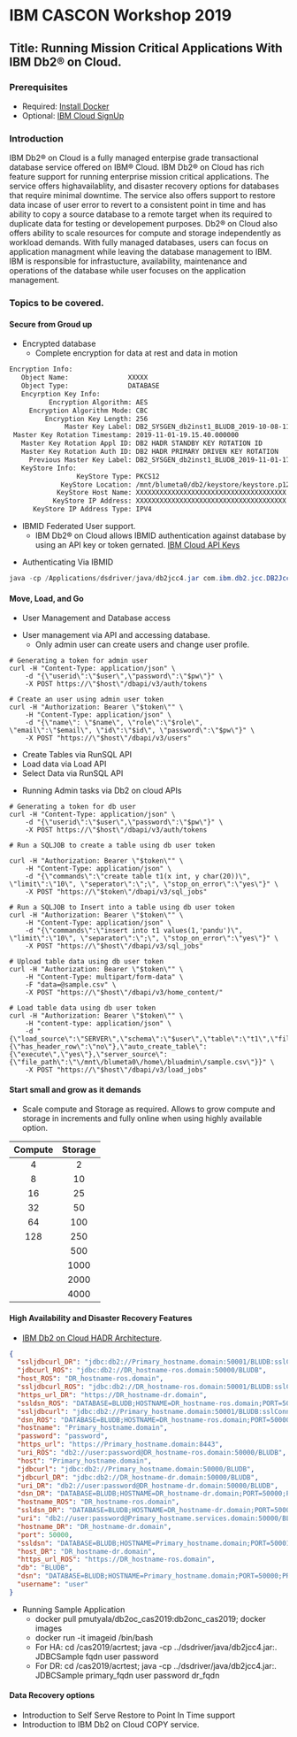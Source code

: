 # IBM CASCON Workshop 2019

## Title: Running Mission Critical Applications With IBM Db2® on Cloud.

### Prerequisites
* Required: [Install Docker](https://docs.docker.com/v17.09/engine/installation)
* Optional: [IBM Cloud SignUp](https://cloud.ibm.com/registration)

### Introduction
IBM Db2® on Cloud is a fully managed enterpise grade transactional database service offered on IBM® Cloud. IBM Db2® on Cloud has rich feature support for running enterprise mission critical applications. The service offers highavailablity, and disaster recovery options for databases that require minimal downtime. The service also offers support to restore data incase of user error to revert to a consistent point in time and has ability to copy a source database to a remote target when its required to duplicate data for testing or developement purposes. Db2® on Cloud also offers ability to scale resources for compute and storage independently as workload demands. With fully managed databases, users can focus on application managment while leaving the database management to IBM. IBM is responsible for infrastucture, availability, maintenance and operations of the database while user focuses on the application management. 


### Topics to be covered. 

#### Secure from Groud up

* Encrypted database 
  - Complete encryption for data at rest and data in motion
```txt
Encryption Info:
   Object Name:               XXXXX   
   Object Type:               DATABASE
   Encyrption Key Info:       
          Encryption Algorithm: AES
     Encryption Algorithm Mode: CBC
         Encryption Key Length: 256
              Master Key Label: DB2_SYSGEN_db2inst1_BLUDB_2019-10-08-11.48.07_DEBCBFDB
 Master Key Rotation Timestamp: 2019-11-01-19.15.40.000000
   Master Key Rotation Appl ID: DB2 HADR STANDBY KEY ROTATION ID
   Master Key Rotation Auth ID: DB2 HADR PRIMARY DRIVEN KEY ROTATION
     Previous Master Key Label: DB2_SYSGEN_db2inst1_BLUDB_2019-11-01-17.59.29_3C5B794E
   KeyStore Info:             
                 KeyStore Type: PKCS12
             KeyStore Location: /mnt/blumeta0/db2/keystore/keystore.p12
            KeyStore Host Name: XXXXXXXXXXXXXXXXXXXXXXXXXXXXXXXXXXXXXX
           KeyStore IP Address: XXXXXXXXXXXXXXXXXXXXXXXXXXXXXXXXXXXXXX
      KeyStore IP Address Type: IPV4
```


* IBMID Federated User support. 
  - IBM Db2® on Cloud allows IBMID authentication against database by using an API key or token gernated. [IBM Cloud API Keys](https://cloud.ibm.com/iam/apikeys)

 - Authenticating Via IBMID 
 ```java
 java -cp /Applications/dsdriver/java/db2jcc4.jar com.ibm.db2.jcc.DB2Jcc -url "jdbc:db2://$host:$port/BLUDB:apiKey=$key;securityMechanism=15;sslConnection=true;"
 ```

#### Move, Load, and Go

- User Management and Database access
* User management via API and accessing database.
  * Only admin user can create users and change user profile.

```shell
# Generating a token for admin user
curl -H "Content-Type: application/json" \
    -d "{\"userid\":\"$user\",\"password\":\"$pw\"}" \
    -X POST https://\"$host\"/dbapi/v3/auth/tokens

# Create an user using admin user token
curl -H "Authorization: Bearer \"$token\"" \
    -H "Content-Type: application/json" \
    -d "{\"name\": \"$name\", \"role\":\"$role\", \"email\":\"$email\", \"id\":\"$id\", \"password\":\"$pw\"}" \
    -X POST "https://\"$host\"/dbapi/v3/users"
```

* Create Tables via RunSQL API  
* Load data via Load API
* Select Data via RunSQL API

- Running Admin tasks via Db2 on cloud APIs
```shell
# Generating a token for db user
curl -H "Content-Type: application/json" \
    -d "{\"userid\":\"$user\",\"password\":\"$pw\"}" \
    -X POST https://\"$host\"/dbapi/v3/auth/tokens

# Run a SQLJOB to create a table using db user token

curl -H "Authorization: Bearer \"$token\"" \
    -H "Content-Type: application/json" \
    -d "{\"commands\":\"create table t1(x int, y char(20))\", \"limit\":\"10\", \"seperator\":\";\", \"stop_on_error\":\"yes\"}" \
    -X POST "https://\"$token\"/dbapi/v3/sql_jobs"

# Run a SQLJOB to Insert into a table using db user token
curl -H "Authorization: Bearer \"$token\"" \
    -H "Content-Type: application/json" \
    -d "{\"commands\":\"insert into t1 values(1,'pandu')\", \"limit\":\"10\", \"separator\":\";\", \"stop_on_error\":\"yes\"}" \
    -X POST "https://\"$host\"/dbapi/v3/sql_jobs"

# Upload table data using db user token
curl -H "Authorization: Bearer \"$token\"" \
    -H "Content-Type: multipart/form-data" \
    -F "data=@sample.csv" \
    -X POST "https://\"$host\"/dbapi/v3/home_content/"

# Load table data using db user token
curl -H "Authorization: Bearer \"$token\"" \
    -H "content-type: application/json" \
    -d "{\"load_source\":\"SERVER\",\"schema\":\"$user\",\"table\":\"t1\",\"file_options\":{\"has_header_row\":\"no\"},\"auto_create_table\":{\"execute\",\"yes\"},\"server_source\":{\"file_path\":\"\/mnt\/blumeta0\/home\/bluadmin\/sample.csv\"}}" \
    -X POST "https://\"$host\"/dbapi/v3/load_jobs"
```

#### Start small and grow as it demands
* Scale compute and Storage as required. Allows to grow compute and storage in increments and fully online when using highly available option.

| Compute | Storage |
| :---:   | :---:   | 
| 4       | 2       | 
| 8       | 10      | 
| 16      | 25      | 
| 32      | 50      | 
| 64      | 100     | 
| 128     | 250     | 
|         | 500     | 
|         | 1000    | 
|         | 2000    |
|         | 4000    | 



#### High Availability and Disaster Recovery Features
* [IBM Db2 on Cloud HADR Architecture](https://github.com/pmutyala/cas2019/blob/master/CASCON_2019_submission_260.pdf).

```json
{
  "ssljdbcurl_DR": "jdbc:db2://Primary_hostname.domain:50001/BLUDB:sslConnection=true;clientRerouteAlternatePortNumber=50001;clientRerouteAlternateServerName=DR_hostname-dr.domain;enableSeamlessACR=true;",
  "jdbcurl_ROS": "jdbc:db2://DR_hostname-ros.domain:50000/BLUDB",
  "host_ROS": "DR_hostname-ros.domain",
  "ssljdbcurl_ROS": "jdbc:db2://DR_hostname-ros.domain:50001/BLUDB:sslConnection=true;",
  "https_url_DR": "https://DR_hostname-dr.domain",
  "ssldsn_ROS": "DATABASE=BLUDB;HOSTNAME=DR_hostname-ros.domain;PORT=50001;PROTOCOL=TCPIP;UID=user;PWD=password;Security=SSL;",
  "ssljdbcurl": "jdbc:db2://Primary_hostname.domain:50001/BLUDB:sslConnection=true;",
  "dsn_ROS": "DATABASE=BLUDB;HOSTNAME=DR_hostname-ros.domain;PORT=50000;PROTOCOL=TCPIP;UID=user;PWD=password;",
  "hostname": "Primary_hostname.domain",
  "password": "password",
  "https_url": "https://Primary_hostname.domain:8443",
  "uri_ROS": "db2://user:password@DR_hostname-ros.domain:50000/BLUDB",
  "host": "Primary_hostname.domain",
  "jdbcurl": "jdbc:db2://Primary_hostname.domain:50000/BLUDB",
  "jdbcurl_DR": "jdbc:db2://DR_hostname-dr.domain:50000/BLUDB",
  "uri_DR": "db2://user:password@DR_hostname-dr.domain:50000/BLUDB",
  "dsn_DR": "DATABASE=BLUDB;HOSTNAME=DR_hostname-dr.domain;PORT=50000;PROTOCOL=TCPIP;UID=user;PWD=password;",
  "hostname_ROS": "DR_hostname-ros.domain",
  "ssldsn_DR": "DATABASE=BLUDB;HOSTNAME=DR_hostname-dr.domain;PORT=50001;PROTOCOL=TCPIP;UID=user;PWD=password;Security=SSL;",
  "uri": "db2://user:password@Primary_hostname.services.domain:50000/BLUDB",
  "hostname_DR": "DR_hostname-dr.domain",
  "port": 50000,
  "ssldsn": "DATABASE=BLUDB;HOSTNAME=Primary_hostname.domain;PORT=50001;PROTOCOL=TCPIP;UID=user;PWD=password;Security=SSL;",
  "host_DR": "DR_hostname-dr.domain",
  "https_url_ROS": "https://DR_hostname-ros.domain",
  "db": "BLUDB",
  "dsn": "DATABASE=BLUDB;HOSTNAME=Primary_hostname.domain;PORT=50000;PROTOCOL=TCPIP;UID=user;PWD=password;",
  "username": "user"
}
```
- Running Sample Application
  * docker pull pmutyala/db2oc_cas2019:db2onc_cas2019; docker images
  * docker run -it imageid /bin/bash
  * For HA: cd /cas2019/acrtest; java -cp ../dsdriver/java/db2jcc4.jar:. JDBCSample fqdn user password
  * For DR: cd /cas2019/acrtest; java -cp ../dsdriver/java/db2jcc4.jar:. JDBCSample primary_fqdn user password dr_fqdn
  
#### Data Recovery options
* Introduction to Self Serve Restore to Point In Time support
* Introduction to IBM Db2 on Cloud COPY service.
  



